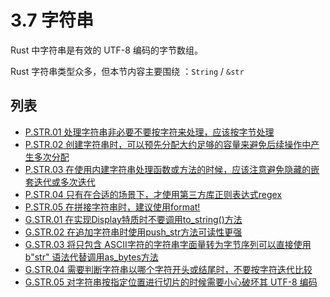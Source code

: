 # 3.7 字符串

Rust 中字符串是有效的 UTF-8 编码的字节数组。

Rust 字符串类型众多，但本节内容主要围绕 ：`String` / `&str`  

## 列表

- [P.STR.01 处理字符串非必要不要按字符来处理，应该按字节处理](./strings/P.STR.01.md)
- [P.STR.02 创建字符串时，可以预先分配大约足够的容量来避免后续操作中产生多次分配](./strings/P.STR.02.md)
- [P.STR.03 在使用内建字符串处理函数或方法的时候，应该注意避免隐藏的嵌套迭代或多次迭代](./strings/P.STR.03.md)
- [P.STR.04 只有在合适的场景下，才使用第三方库正则表达式regex](./strings/P.STR.04.md)
- [P.STR.05 在拼接字符串时，建议使用format!](./strings/P.STR.05.md)
- [G.STR.01 在实现Display特质时不要调用to_string()方法](./strings/G.STR.01.md)
- [G.STR.02 在追加字符串时使用push_str方法可读性更强](./strings/G.STR.02.md)
- [G.STR.03 将只包含 ASCII字符的字符串字面量转为字节序列可以直接使用b"str" 语法代替调用as_bytes方法](./strings/G.STR.03.md)
- [G.STR.04 需要判断字符串以哪个字符开头或结尾时，不要按字符迭代比较](./strings/G.STR.04.md)
- [G.STR.05 对字符串按指定位置进行切片的时候需要小心破坏其 UTF-8 编码](./strings/G.STR.05.md)